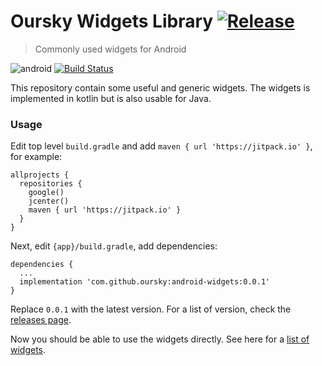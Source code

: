 # Oursky Widgets Library [![Release](https://jitpack.io/v/oursky/android-widgets.svg)](https://jitpack.io/#oursky/android-widgets)
> Commonly used widgets for Android

![android](https://img.shields.io/badge/android-kotlin-blue.svg)
[![Build Status](https://travis-ci.org/oursky/android-widgets.svg?branch=master)](https://travis-ci.org/oursky/android-widgets)

This repository contain some useful and generic widgets. The widgets is implemented in kotlin but is also usable for Java.

### Usage
Edit top level `build.gradle` and add `maven { url 'https://jitpack.io' }`, for example:
```
allprojects {
  repositories {
    google()
    jcenter()
    maven { url 'https://jitpack.io' }
  }
}
```
Next, edit `{app}/build.gradle`, add dependencies:
```
dependencies {
  ...
  implementation 'com.github.oursky:android-widgets:0.0.1'
}
```
Replace `0.0.1` with the latest version. For a list of version, check the [releases page](https://github.com/oursky/android-widgets/releases).

Now you should be able to use the widgets directly. See here for a [list of widgets](widgets/src/main/java/com/oursky/widget).
